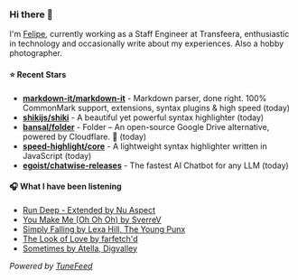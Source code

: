 ### Hi there 👋

I'm [Felipe](https://felipevm.com), currently working as a Staff Engineer at Transfeera, enthusiastic in technology and occasionally write about my experiences. Also a hobby photographer.

#### ⭐ Recent Stars
- **[markdown-it/markdown-it](https://github.com/markdown-it/markdown-it)** - Markdown parser, done right. 100% CommonMark support, extensions, syntax plugins &amp; high speed (today)
- **[shikijs/shiki](https://github.com/shikijs/shiki)** - A beautiful yet powerful syntax highlighter (today)
- **[bansal/folder](https://github.com/bansal/folder)** - Folder – An open-source Google Drive alternative, powered by Cloudflare. 🚀 (today)
- **[speed-highlight/core](https://github.com/speed-highlight/core)** - A lightweight syntax highlighter written in JavaScript (today)
- **[egoist/chatwise-releases](https://github.com/egoist/chatwise-releases)** - The fastest AI Chatbot for any LLM (today)

#### 🎧 What I have been listening
- [Run Deep - Extended by Nu Aspect](https://open.spotify.com/track/4UBbQTYl5gv4DOIYjsbMdq)
- [You Make Me (Oh Oh Oh) by SverreV](https://open.spotify.com/track/1cxUp6fxG7h3ZGfB7CF1SL)
- [Simply Falling by Lexa Hill, The Young Punx](https://open.spotify.com/track/7f6x6GRPNkcDoEFlx3oeC8)
- [The Look of Love by farfetch&#39;d](https://open.spotify.com/track/0qNZFUSRdjlELqeyxegq6A)
- [Sometimes by Atella, Digvalley](https://open.spotify.com/track/7kyIwX2twjSvRnrjpDQARD)

_Powered by [TuneFeed](https://tunefeed.app?ref=github.com)_
